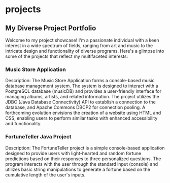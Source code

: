 # projects


## My Diverse Project Portfolio
Welcome to my project showcase! I'm a passionate individual with a keen interest in a wide spectrum of fields, ranging from art and music to the intricate design and functionality of diverse programs. Here's a glimpse into some of the projects that reflect my multifaceted interests:

### Music Store Application
Description: The Music Store Application forms a console-based music database management system. The system is designed to interact with a PostgreSQL database (musicDB) and provides a user-friendly interface for managing albums, artists, and related information. The project utilizes the JDBC (Java Database Connectivity) API to establish a connection to the database, and Apache Commons DBCP2 for connection pooling. A forthcoming evolution envisions the creation of a website using HTML and CSS, enabling users to perform similar tasks with enhanced accessibility and functionality.

### FortuneTeller Java Project
Description: The FortuneTeller project is a simple console-based application designed to provide users with light-hearted and random fortune predictions based on their responses to three personalized questions. The program interacts with the user through the standard input (console) and utilizes basic string manipulations to generate a fortune based on the cumulative length of the user's inputs.
